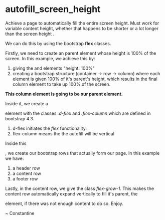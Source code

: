 # autofill_screen_height
Achieve a page to automatically fill the entire screen height.
Must work for variable content height, whether that happens to be shorter or a lot longer than the screen height .

We can do this by using the bootstrap **flex** classes.

Firstly, we need to create an parent element whose height is 100% of the screen. In this example, we achieve this by:
1) giving the <html> and <body> elements "height: 100%"
2) creating a bootstrap structure (container -> row -> column) where each element is given 100% of it's parent's height, which results in the final column element to take up 100% of the screen.

**This column element is going to be our parent element.**

Inside it, we create a <div> element with the classes *.d-flex* and *.flex-column* which are defined in bootstrap 4.3.
1) d-flex initiates the *flex* functionality.
2) flex-column means the the autofill will be vertical

Inside this <div>, we create our bootstrap rows that actually form our page. In this example we have:
1) a header row
2) a content row
3) a footer row

Lastly, in the content row, we give the class *flex-grow-1*. 
This makes the content row automatically expand vertically to fill it's parent, the <div class="d-flex flex-column h-100"> element, if there was not enough content to do so.
Enjoy.

~ Constantine
